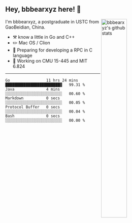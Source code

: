 ## Hey, bbbearxyz here! :wave:

<img align="right" alt="bbbearxyz's github stats" width="40%" src="https://github-readme-stats.vercel.app/api?username=bbbearxyz&show_icons=true">

I'm bbbearxyz, a postgraduate in USTC from GaoBeidian, China.

-   :hammer_and_pick:    know a little in Go and C++
-   :pencil2: Mac OS / Clion
-   :seedling: Preparing for developing a RPC in C language 
-   :thinking: Working on CMU 15-445 and MIT 6.824
---
<!--START_SECTION:waka-->

```text
Go                11 hrs 24 mins  ████████████████████████▓   99.31 %
Java              4 mins          ░░░░░░░░░░░░░░░░░░░░░░░░░   00.60 %
Markdown          0 secs          ░░░░░░░░░░░░░░░░░░░░░░░░░   00.05 %
Protocol Buffer   0 secs          ░░░░░░░░░░░░░░░░░░░░░░░░░   00.04 %
Bash              0 secs          ░░░░░░░░░░░░░░░░░░░░░░░░░   00.00 %
```

<!--END_SECTION:waka-->
